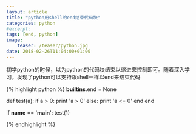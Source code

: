```yaml
---
layout: article
title: "python用shell的end结束代码块"
categories: python
#excerpt:
tags: [end, python]
image:
    teaser: /teaser/python.jpg
date: 2018-02-26T11:04:00+01:00
---
```


初学python的时候，以为python的代码块结束以缩进来控制即可。随着深入学习，发现了python可以支持跟shell一样以end来结束代码

{% highlight python %}
__builtins__.end = None

def test(a):
	if a > 0:
		print 'a > 0'
	else:
		print 'a <= 0'
	end
end

if __name__ == '__main__':
	test(1)

{% endhighlight %}
